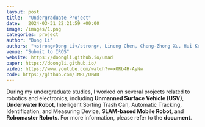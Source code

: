 ```yaml
---
layout: post
title:  "Undergraduate Project"
date:   2024-03-31 22:21:59 +00:00
image: /images/1.png
categories: project
author: "Dong Li"
authors: "<strong>Dong Li</strong>, Lineng Chen, Cheng-Zhong Xu, Hui Kong"
venue: "Submit to IROS"
website: https://doongli.github.io/umad
paper: https://doongli.github.io/
video: https://www.youtube.com/watch?v=xORb4H-AyNw
code: https://github.com/IMRL/UMAD
---
```


During my undergraduate studies, I worked on several projects related to robotics and electronics, including <strong>Unmanned Surface Vehicle (USV)</strong>, <strong>Underwater Robot</strong>, Intelligent Sorting Trash Can, Automatic Tracking, Identification, and Measuring Device, <strong>SLAM-based Mobile Robot</strong>, and <strong>Robomaster Robots</strong>. For more information, please refer to the <strong>document</strong>.
